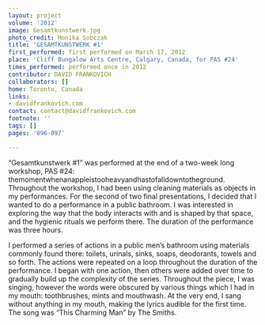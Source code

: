 ```yaml
---
layout: project
volume: '2012'
image: Gesamtkunstwerk.jpg
photo_credit: Monika Sobczak
title: 'GESAMTKUNSTWERK #1'
first_performed: first performed on March 17, 2012
place: 'Cliff Bungalow Arts Centre, Calgary, Canada, for PAS #24'
times_performed: performed once in 2012
contributor: DAVID FRANKOVICH
collaborators: []
home: Toronto, Canada
links:
- davidfrankovich.com
contact: contact@davidfrankovich.com
footnote: ''
tags: []
pages: '096-097'

---
```


“Gesamtkunstwerk #1” was performed at the end of a two-week long workshop, PAS #24: themomentwhenanappleistooheavyandhastofalldowntotheground. Throughout the workshop, I had been using cleaning materials as objects in my performances. For the second of two final presentations, I decided that I wanted to do a performance in a public bathroom. I was interested in exploring the way that the body interacts with and is shaped by that space, and the hygienic rituals we perform there. The duration of the performance was three hours.

I performed a series of actions in a public men’s bathroom using materials commonly found there: toilets, urinals, sinks, soaps, deodorants, towels and so forth. The actions were repeated on a loop throughout the duration of the performance. I began with one action, then others were added over time to gradually build up the complexity of the series. Throughout the piece, I was singing, however the words were obscured by various things which I had in my mouth: toothbrushes, mints and mouthwash. At the very end, I sang without anything in my mouth, making the lyrics audible for the first time. The song was “This Charming Man” by The Smiths.
